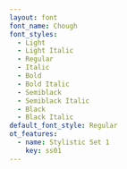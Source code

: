 ```yaml
---
layout: font
font_name: Chough
font_styles:
  - Light
  - Light Italic
  - Regular
  - Italic
  - Bold
  - Bold Italic
  - Semiblack
  - Semiblack Italic
  - Black
  - Black Italic
default_font_style: Regular
ot_features:
  - name: Stylistic Set 1
    key: ss01
---
```


